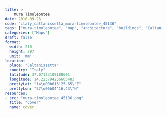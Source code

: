 ```yaml
---
title: > 
    Mura Timoleontee
date: 2018-09-26
code: "italy_caltanissetta_mura-timoleontee_45136"
tags: ["mura-timoleontee", "map", "architecture", "buildings", "Caltanissetta", "Italy"]
categories: ["Maps"]
draft: false
format:
  width: 210
  height: 297
  unit: 'mm'
location:
  place: "Caltanissetta"
  country: "Italy"
  latitude: 37.07123109180601
  longitude: 14.223794236605483
  prettyLat: "14\u00b013'25.65\"E"
  prettyLon: "37\u00b04'16.43\"N"
resources:
- src: "mura-timoleontee_45136.png"
  title: "Cover"
  name: cover
---
```

